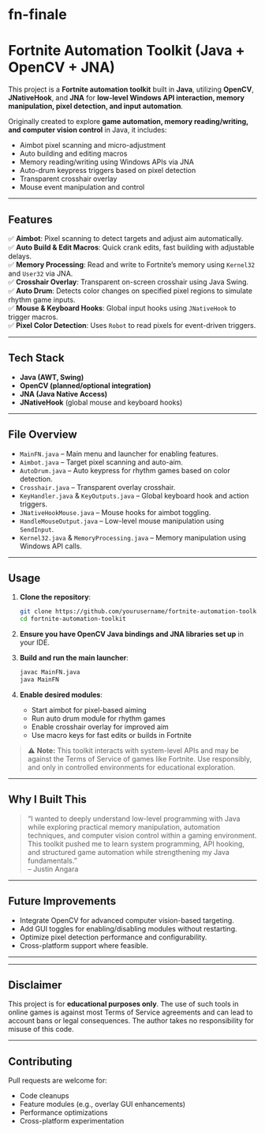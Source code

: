 # fn-finale
# Fortnite Automation Toolkit (Java + OpenCV + JNA)

This project is a **Fortnite automation toolkit** built in **Java**, utilizing **OpenCV**, **JNativeHook**, and **JNA** for **low-level Windows API interaction, memory manipulation, pixel detection, and input automation**.

Originally created to explore **game automation, memory reading/writing, and computer vision control** in Java, it includes:

- Aimbot pixel scanning and micro-adjustment
- Auto building and editing macros
- Memory reading/writing using Windows APIs via JNA
- Auto-drum keypress triggers based on pixel detection
- Transparent crosshair overlay
- Mouse event manipulation and control

---

## Features

✅ **Aimbot**: Pixel scanning to detect targets and adjust aim automatically.  
✅ **Auto Build & Edit Macros**: Quick crank edits, fast building with adjustable delays.  
✅ **Memory Processing**: Read and write to Fortnite’s memory using `Kernel32` and `User32` via JNA.  
✅ **Crosshair Overlay**: Transparent on-screen crosshair using Java Swing.  
✅ **Auto Drum**: Detects color changes on specified pixel regions to simulate rhythm game inputs.  
✅ **Mouse & Keyboard Hooks**: Global input hooks using `JNativeHook` to trigger macros.  
✅ **Pixel Color Detection**: Uses `Robot` to read pixels for event-driven triggers.

---

## Tech Stack

- **Java (AWT, Swing)**
- **OpenCV (planned/optional integration)**
- **JNA (Java Native Access)**
- **JNativeHook** (global mouse and keyboard hooks)

---

## File Overview

- `MainFN.java` – Main menu and launcher for enabling features.
- `Aimbot.java` – Target pixel scanning and auto-aim.
- `AutoDrum.java` – Auto keypress for rhythm games based on color detection.
- `Crosshair.java` – Transparent overlay crosshair.
- `KeyHandler.java` & `KeyOutputs.java` – Global keyboard hook and action triggers.
- `JNativeHookMouse.java` – Mouse hooks for aimbot toggling.
- `HandleMouseOutput.java` – Low-level mouse manipulation using `SendInput`.
- `Kernel32.java` & `MemoryProcessing.java` – Memory manipulation using Windows API calls.

---

## Usage

1. **Clone the repository**:
    ```bash
    git clone https://github.com/yourusername/fortnite-automation-toolkit
    cd fortnite-automation-toolkit
    ```

2. **Ensure you have OpenCV Java bindings and JNA libraries set up** in your IDE.

3. **Build and run the main launcher**:
    ```bash
    javac MainFN.java
    java MainFN
    ```

4. **Enable desired modules**:
   - Start aimbot for pixel-based aiming
   - Run auto drum module for rhythm games
   - Enable crosshair overlay for improved aim
   - Use macro keys for fast edits or builds in Fortnite

> ⚠️ **Note:** This toolkit interacts with system-level APIs and may be against the Terms of Service of games like Fortnite. Use responsibly, and only in controlled environments for educational exploration.

---

## Why I Built This

> “I wanted to deeply understand low-level programming with Java while exploring practical memory manipulation, automation techniques, and computer vision control within a gaming environment. This toolkit pushed me to learn system programming, API hooking, and structured game automation while strengthening my Java fundamentals.”  
> – Justin Angara

---

## Future Improvements

- Integrate OpenCV for advanced computer vision-based targeting.
- Add GUI toggles for enabling/disabling modules without restarting.
- Optimize pixel detection performance and configurability.
- Cross-platform support where feasible.

---

---

## Disclaimer

This project is for **educational purposes only**. The use of such tools in online games is against most Terms of Service agreements and can lead to account bans or legal consequences. The author takes no responsibility for misuse of this code.


---


## Contributing

Pull requests are welcome for:
- Code cleanups
- Feature modules (e.g., overlay GUI enhancements)
- Performance optimizations
- Cross-platform experimentation



